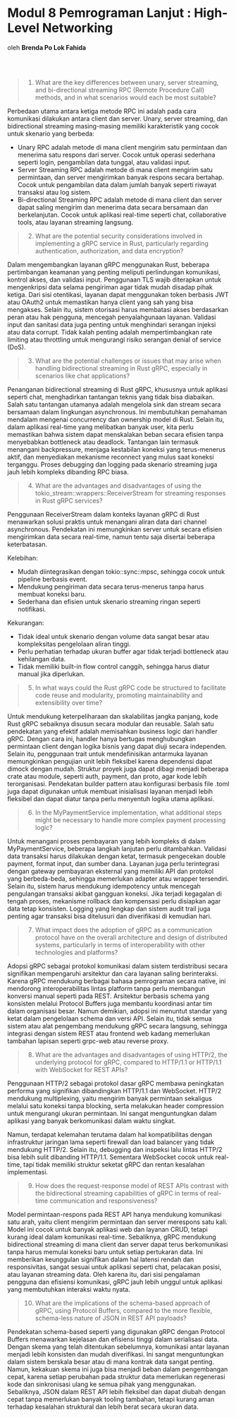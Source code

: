 # Modul 8 Pemrograman Lanjut : High-Level Networking
oleh **Brenda Po Lok Fahida**

<br>
<br>

> 1. What are the key differences between unary, server streaming, and bi-directional streaming RPC (Remote Procedure Call) methods, and in what scenarios would each be most suitable?

Perbedaan utama antara ketiga metode RPC ini adalah pada cara komunikasi dilakukan antara client dan server. Unary, server streaming, dan bidirectional streaming masing-masing memiliki karakteristik yang cocok untuk skenario yang berbeda:

- Unary RPC adalah metode di mana client mengirim satu permintaan dan menerima satu respons dari server. Cocok untuk operasi sederhana seperti login, pengambilan data tunggal, atau validasi input.
- Server Streaming RPC adalah metode di mana client mengirim satu permintaan, dan server mengirimkan banyak respons secara bertahap. Cocok untuk pengambilan data dalam jumlah banyak seperti riwayat transaksi atau log sistem.
- Bi-directional Streaming RPC adalah metode di mana client dan server dapat saling mengirim dan menerima data secara bersamaan dan berkelanjutan. Cocok untuk aplikasi real-time seperti chat, collaborative tools, atau layanan streaming langsung.


> 2. What are the potential security considerations involved in implementing a gRPC service in Rust, particularly regarding authentication, authorization, and data encryption?

Dalam mengembangkan layanan gRPC menggunakan Rust, beberapa pertimbangan keamanan yang penting meliputi perlindungan komunikasi, kontrol akses, dan validasi input. Penggunaan TLS wajib diterapkan untuk mengenkripsi data selama pengiriman agar tidak mudah disadap pihak ketiga. Dari sisi otentikasi, layanan dapat menggunakan token berbasis JWT atau OAuth2 untuk memastikan hanya client yang sah yang bisa mengakses. Selain itu, sistem otorisasi harus membatasi akses berdasarkan peran atau hak pengguna, mencegah penyalahgunaan layanan. Validasi input dan sanitasi data juga penting untuk menghindari serangan injeksi atau data corrupt. Tidak kalah penting adalah mempertimbangkan rate limiting atau throttling untuk mengurangi risiko serangan denial of service (DoS).


> 3. What are the potential challenges or issues that may arise when handling bidirectional streaming in Rust gRPC, especially in scenarios like chat applications?

Penanganan bidirectional streaming di Rust gRPC, khususnya untuk aplikasi seperti chat, menghadirkan tantangan teknis yang tidak bisa diabaikan. Salah satu tantangan utamanya adalah mengelola sink dan stream secara bersamaan dalam lingkungan asynchronous. Ini membutuhkan pemahaman mendalam mengenai concurrency dan ownership model di Rust. Selain itu, dalam aplikasi real-time yang melibatkan banyak user, kita perlu memastikan bahwa sistem dapat menskalakan beban secara efisien tanpa menyebabkan bottleneck atau deadlock. Tantangan lain termasuk menangani backpressure, menjaga kestabilan koneksi yang terus-menerus aktif, dan menyediakan mekanisme reconnect yang mulus saat koneksi terganggu. Proses debugging dan logging pada skenario streaming juga jauh lebih kompleks dibanding RPC biasa.


> 4. What are the advantages and disadvantages of using the tokio_stream::wrappers::ReceiverStream for streaming responses in Rust gRPC services?

Penggunaan ReceiverStream dalam konteks layanan gRPC di Rust menawarkan solusi praktis untuk menangani aliran data dari channel asynchronous. Pendekatan ini memungkinkan server untuk secara efisien mengirimkan data secara real-time, namun tentu saja disertai beberapa keterbatasan.

Kelebihan:

- Mudah diintegrasikan dengan tokio::sync::mpsc, sehingga cocok untuk pipeline berbasis event.
- Mendukung pengiriman data secara terus-menerus tanpa harus membuat koneksi baru.
- Sederhana dan efisien untuk skenario streaming ringan seperti notifikasi.

Kekurangan:

- Tidak ideal untuk skenario dengan volume data sangat besar atau kompleksitas pengelolaan aliran tinggi.
- Perlu perhatian terhadap ukuran buffer agar tidak terjadi bottleneck atau kehilangan data.
- Tidak memiliki built-in flow control canggih, sehingga harus diatur manual jika diperlukan.


> 5. In what ways could the Rust gRPC code be structured to facilitate code reuse and modularity, promoting maintainability and extensibility over time?

Untuk mendukung keterpeliharaan dan skalabilitas jangka panjang, kode Rust gRPC sebaiknya disusun secara modular dan reusable. Salah satu pendekatan yang efektif adalah memisahkan business logic dari handler gRPC. Dengan cara ini, handler hanya bertugas menghubungkan permintaan client dengan logika bisnis yang dapat diuji secara independen. Selain itu, penggunaan trait untuk mendefinisikan antarmuka layanan memungkinkan pengujian unit lebih fleksibel karena dependensi dapat dimock dengan mudah. Struktur proyek juga dapat dibagi menjadi beberapa crate atau module, seperti auth, payment, dan proto, agar kode lebih terorganisasi. Pendekatan builder pattern atau konfigurasi berbasis file .toml juga dapat digunakan untuk membuat inisialisasi layanan menjadi lebih fleksibel dan dapat diatur tanpa perlu menyentuh logika utama aplikasi.


> 6. In the MyPaymentService implementation, what additional steps might be necessary to handle more complex payment processing logic?

Untuk menangani proses pembayaran yang lebih kompleks di dalam MyPaymentService, beberapa langkah lanjutan perlu ditambahkan. Validasi data transaksi harus dilakukan dengan ketat, termasuk pengecekan double payment, format input, dan sumber dana. Layanan juga perlu terintegrasi dengan gateway pembayaran eksternal yang memiliki API dan protokol yang berbeda-beda, sehingga memerlukan adapter atau wrapper tersendiri. Selain itu, sistem harus mendukung idempotency untuk mencegah pengulangan transaksi akibat gangguan koneksi. Jika terjadi kegagalan di tengah proses, mekanisme rollback dan kompensasi perlu disiapkan agar data tetap konsisten. Logging yang lengkap dan sistem audit trail juga penting agar transaksi bisa ditelusuri dan diverifikasi di kemudian hari.


> 7. What impact does the adoption of gRPC as a communication protocol have on the overall architecture and design of distributed systems, particularly in terms of interoperability with other technologies and platforms?

Adopsi gRPC sebagai protokol komunikasi dalam sistem terdistribusi secara signifikan mempengaruhi arsitektur dan cara layanan saling berinteraksi. Karena gRPC mendukung berbagai bahasa pemrograman secara native, ini mendorong interoperabilitas lintas platform tanpa perlu membangun konversi manual seperti pada REST. Arsitektur berbasis schema yang konsisten melalui Protocol Buffers juga membantu koordinasi antar tim dalam organisasi besar. Namun demikian, adopsi ini menuntut standar yang ketat dalam pengelolaan schema dan versi API. Selain itu, tidak semua sistem atau alat pengembang mendukung gRPC secara langsung, sehingga integrasi dengan sistem REST atau frontend web kadang memerlukan tambahan lapisan seperti grpc-web atau reverse proxy.


> 8. What are the advantages and disadvantages of using HTTP/2, the underlying protocol for gRPC, compared to HTTP/1.1 or HTTP/1.1 with WebSocket for REST APIs?

Penggunaan HTTP/2 sebagai protokol dasar gRPC membawa peningkatan performa yang signifikan dibandingkan HTTP/1.1 dan WebSocket. HTTP/2 mendukung multiplexing, yaitu mengirim banyak permintaan sekaligus melalui satu koneksi tanpa blocking, serta melakukan header compression untuk mengurangi ukuran permintaan. Ini sangat menguntungkan dalam aplikasi yang banyak berkomunikasi dalam waktu singkat. 

Namun, terdapat kelemahan terutama dalam hal kompatibilitas dengan infrastruktur jaringan lama seperti firewall dan load balancer yang tidak mendukung HTTP/2. Selain itu, debugging dan inspeksi lalu lintas HTTP/2 bisa lebih sulit dibanding HTTP/1.1. Sementara WebSocket cocok untuk real-time, tapi tidak memiliki struktur seketat gRPC dan rentan kesalahan implementasi.


> 9. How does the request-response model of REST APIs contrast with the bidirectional streaming capabilities of gRPC in terms of real-time communication and responsiveness?

Model permintaan-respons pada REST API hanya mendukung komunikasi satu arah, yaitu client mengirim permintaan dan server merespons satu kali. Model ini cocok untuk banyak aplikasi web dan layanan CRUD, tetapi kurang ideal dalam komunikasi real-time. Sebaliknya, gRPC mendukung bidirectional streaming di mana client dan server dapat terus berkomunikasi tanpa harus memulai koneksi baru untuk setiap pertukaran data. Ini memberikan keunggulan signifikan dalam hal latensi rendah dan responsivitas, sangat sesuai untuk aplikasi seperti chat, pelacakan posisi, atau layanan streaming data. Oleh karena itu, dari sisi pengalaman pengguna dan efisiensi komunikasi, gRPC jauh lebih unggul untuk aplikasi yang membutuhkan interaksi waktu nyata.


> 10. What are the implications of the schema-based approach of gRPC, using Protocol Buffers, compared to the more flexible, schema-less nature of JSON in REST API payloads?

Pendekatan schema-based seperti yang digunakan gRPC dengan Protocol Buffers menawarkan kejelasan dan efisiensi tinggi dalam serialisasi data. Dengan skema yang telah ditentukan sebelumnya, komunikasi antar layanan menjadi lebih konsisten dan mudah diverifikasi. Ini sangat menguntungkan dalam sistem berskala besar atau di mana kontrak data sangat penting. Namun, kekakuan skema ini juga bisa menjadi beban dalam pengembangan cepat, karena setiap perubahan pada struktur data memerlukan regenerasi kode dan sinkronisasi ulang ke semua pihak yang menggunakan. Sebaliknya, JSON dalam REST API lebih fleksibel dan dapat diubah dengan cepat tanpa memerlukan banyak tooling tambahan, tetapi kurang aman terhadap kesalahan struktural dan lebih berat secara ukuran data.